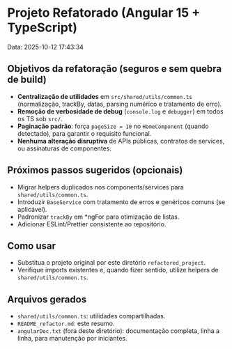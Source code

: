 # Projeto Refatorado (Angular 15 + TypeScript)

Data: 2025-10-12 17:43:34

## Objetivos da refatoração (seguros e sem quebra de build)
- **Centralização de utilidades** em `src/shared/utils/common.ts` (normalização, trackBy, datas, parsing numérico e tratamento de erro).
- **Remoção de verbosidade de debug** (`console.log` e `debugger`) em todos os TS sob `src/`.
- **Paginação padrão**: força `pageSize = 10` no `HomeComponent` (quando detectado), para garantir o requisito funcional.
- **Nenhuma alteração disruptiva** de APIs públicas, contratos de services, ou assinaturas de componentes.

## Próximos passos sugeridos (opcionais)
- Migrar helpers duplicados nos components/services para `shared/utils/common.ts`.
- Introduzir `BaseService` com tratamento de erros e genéricos comuns (se aplicável).
- Padronizar `trackBy` em *ngFor para otimização de listas.
- Adicionar ESLint/Prettier consistente ao repositório.

## Como usar
- Substitua o projeto original por este diretório `refactored_project`.
- Verifique imports existentes e, quando fizer sentido, utilize helpers de `shared/utils/common.ts`.

## Arquivos gerados
- `shared/utils/common.ts`: utilidades compartilhadas.
- `README_refactor.md`: este resumo.
- `angularDoc.txt` (fora deste diretório): documentação completa, linha a linha, para manutenção por iniciantes.
